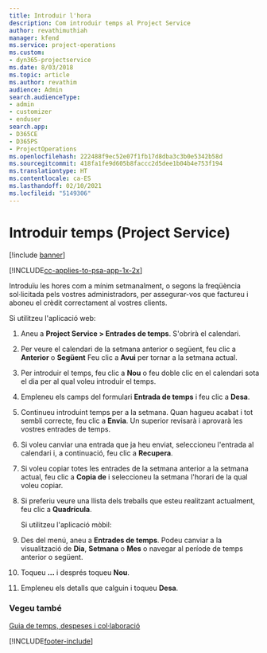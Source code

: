 ```yaml
---
title: Introduir l'hora
description: Com introduir temps al Project Service
author: revathimuthiah
manager: kfend
ms.service: project-operations
ms.custom:
- dyn365-projectservice
ms.date: 8/03/2018
ms.topic: article
ms.author: revathim
audience: Admin
search.audienceType:
- admin
- customizer
- enduser
search.app:
- D365CE
- D365PS
- ProjectOperations
ms.openlocfilehash: 222488f9ec52e07f1fb17d8dba3c3b0e5342b58d
ms.sourcegitcommit: 418fa1fe9d605b8faccc2d5dee1b04b4e753f194
ms.translationtype: HT
ms.contentlocale: ca-ES
ms.lasthandoff: 02/10/2021
ms.locfileid: "5149306"
---
```

# <a name="enter-time-project-service"></a>Introduir temps (Project Service)

[!include [banner](../includes/psa-now-project-operations.md)]

[!INCLUDE[cc-applies-to-psa-app-1x-2x](../includes/cc-applies-to-psa-app-1x-2x.md)]

Introduïu les hores com a mínim setmanalment, o segons la freqüència sol·licitada pels vostres administradors, per assegurar-vos que factureu i aboneu el crèdit correctament al vostres clients.  
  
 Si utilitzeu l'aplicació web:  
  
1. Aneu a **Project Service > Entrades de temps**. S'obrirà el calendari.  
  
2. Per veure el calendari de la setmana anterior o següent, feu clic a **Anterior** o **Següent** Feu clic a **Avui** per tornar a la setmana actual.  
  
3. Per introduir el temps, feu clic a **Nou** o feu doble clic en el calendari sota el dia per al qual voleu introduir el temps.  
  
4. Empleneu els camps del formulari **Entrada de temps** i feu clic a **Desa**.  
  
5. Continueu introduint temps per a la setmana. Quan hagueu acabat i tot sembli correcte, feu clic a **Envia**. Un superior revisarà i aprovarà les vostres entrades de temps.  
  
6. Si voleu canviar una entrada que ja heu enviat, seleccioneu l'entrada al calendari i, a continuació, feu clic a **Recupera**.  
  
7. Si voleu copiar totes les entrades de la setmana anterior a la setmana actual, feu clic a **Copia de** i seleccioneu la setmana l'horari de la qual voleu copiar.  
  
8. Si preferiu veure una llista dels treballs que esteu realitzant actualment, feu clic a **Quadrícula**.  
  
   Si utilitzeu l'aplicació mòbil:  
  
9. Des del menú, aneu a **Entrades de temps**.     Podeu canviar a la visualització de **Dia**, **Setmana** o **Mes** o navegar al període de temps anterior o següent.  
  
10. Toqueu **...** i després toqueu **Nou**.  
  
11. Empleneu els detalls que calguin i toqueu **Desa**.  
  
### <a name="see-also"></a>Vegeu també  
 [Guia de temps, despeses i col·laboració](../psa/time-expense-collaboration-guide.md)


[!INCLUDE[footer-include](../includes/footer-banner.md)]